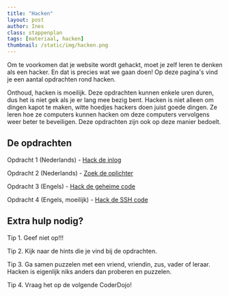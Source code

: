 ```yaml
---
title: "Hacken"
layout: post
author: Ines
class: stappenplan
tags: [materiaal, hacken]
thumbnail: /static/img/hacken.png
---
```


Om te voorkomen dat je website wordt gehackt, moet je zelf leren te denken als een hacker. En dat is precies wat we gaan doen! Op deze pagina's vind je een aantal opdrachten rond hacken.

Onthoud, hacken is moeilijk. Deze opdrachten kunnen enkele uren duren, dus het is niet gek als je er lang mee bezig bent. Hacken is niet alleen om dingen kapot te maken, witte hoedjes hackers doen juist goede dingen. Ze leren hoe ze computers kunnen hacken om deze computers vervolgens weer beter te beveiligen. Deze opdrachten zijn ook op deze manier bedoelt.

## De opdrachten

Opdracht 1 (Nederlands) - [Hack de inlog](https://loginmistakes.lab.hackintheclass.nl/)

Opdracht 2 (Nederlands) - [Zoek de oplichter](https://www.specialagents.nl/)

Opdracht 3 (Engels) - [Hack de geheime code](https://hidden-codes.lab.hackintheclass.nl/login1.php)

Opdracht 4 (Engels, moeilijk) - [Hack de SSH code](https://overthewire.org/wargames/bandit/bandit0.html)

## Extra hulp nodig?

Tip 1. Geef niet op!!!

Tip 2. Kijk naar de hints die je vind bij de opdrachten.

Tip 3. Ga samen puzzelen met een vriend, vriendin, zus, vader of leraar. Hacken is eigenlijk niks anders dan proberen en puzzelen.

Tip 4. Vraag het op de volgende CoderDojo!
